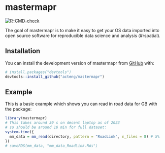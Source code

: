 
<!-- README.md is generated from README.Rmd. Please edit that file -->

# mastermapr

<!-- badges: start -->

[![R-CMD-check](https://github.com/acteng/mastermapr/actions/workflows/R-CMD-check.yaml/badge.svg)](https://github.com/acteng/mastermapr/actions/workflows/R-CMD-check.yaml)
<!-- badges: end -->

The goal of mastermapr is to make it easy to get your OS data imported
into open source software for reproducible data science and analysis
(#rspatial).

## Installation

You can install the development version of mastermapr from
[GitHub](https://github.com/) with:

``` r
# install.packages("devtools")
devtools::install_github("acteng/mastermapr")
```

## Example

This is a basic example which shows you can read in road data for GB
with the package:

``` r
library(mastermapr)
# This takes around 30 s on decent laptop as of 2023
# so should be around 10 min for full dataset:
system.time({
  mm_data = mm_read(directory, pattern = "RoadLink", n_files = 8) # 5% of GB files
})
# saveRDS(mm_data, "mm_data_RoadLink.Rds")
```
